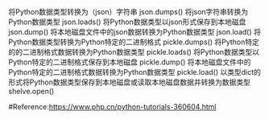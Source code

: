 将Python数据类型转换为（json）字符串	json.dumps()
将json字符串转换为Python数据类型	json.loads()
将Python数据类型以json形式保存到本地磁盘	json.dump()
将本地磁盘文件中的json数据转换为Python数据类型	json.load()
将Python数据类型转换为Python特定的二进制格式	pickle.dumps()
将Python特定的的二进制格式数据转换为Python数据类型	pickle.loads()
将Python数据类型以Python特定的二进制格式保存到本地磁盘	pickle.dump()
将本地磁盘文件中的Python特定的二进制格式数据转换为Python数据类型	pickle.load()
以类型dict的形式将Python数据类型保存到本地磁盘或读取本地磁盘数据并转换为数据类型	shelve.open()

#Reference:https://www.php.cn/python-tutorials-360604.html

